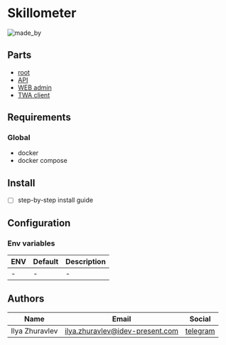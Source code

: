 # Skillometer

![made_by](https://img.shields.io/badge/made_by-IDEV-0d9488.svg?style=flat-square)

## Parts

- [root](https://github.com/idev-present/skillometer)
- [API](https://github.com/idev-present/skillometer-api)
- [WEB admin](https://github.com/idev-present/skillometer-web-admin)
- [TWA client](https://github.com/idev-present/skillometer-app-client)

## Requirements

### Global

- docker
- docker compose

## Install

- [ ] step-by-step install guide

## Configuration

### Env variables

| ENV | Default | Description |
|-----|---------|-------------|
| -   | -       | -           |

## Authors

| Name           | Email                                                                     | Social                            |
|----------------|---------------------------------------------------------------------------|-----------------------------------|
| Ilya Zhuravlev | [ilya.zhuravlev@idev-present.com](mailto:ilya.zhuravlev@idev-present.com) | [telegram](https://t.me/ichiro18) |

